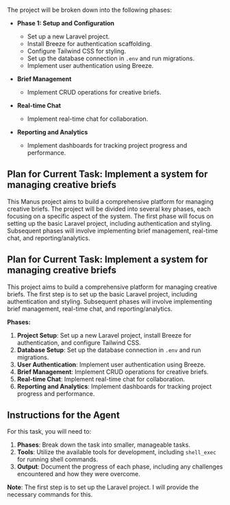 The project will be broken down into the following phases:

*   **Phase 1: Setup and Configuration**
    *   Set up a new Laravel project.
    *   Install Breeze for authentication scaffolding.
    *   Configure Tailwind CSS for styling.
    *   Set up the database connection in `.env` and run migrations.
    *   Implement user authentication using Breeze.

*   **Brief Management**
    *   Implement CRUD operations for creative briefs.

*   **Real-time Chat**
    *   Implement real-time chat for collaboration.

*   **Reporting and Analytics**
    *   Implement dashboards for tracking project progress and performance.


## Plan for Current Task: Implement a system for managing creative briefs

This Manus project aims to build a comprehensive platform for managing creative briefs. The project will be divided into several key phases, each focusing on a specific aspect of the system. The first phase will focus on setting up the basic Laravel project, including authentication and styling. Subsequent phases will involve implementing brief management, real-time chat, and reporting/analytics.


## Plan for Current Task: Implement a system for managing creative briefs

This project aims to build a comprehensive platform for managing creative briefs. The first step is to set up the basic Laravel project, including authentication and styling. Subsequent phases will involve implementing brief management, real-time chat, and reporting/analytics.

**Phases:**

1.  **Project Setup**: Set up a new Laravel project, install Breeze for authentication, and configure Tailwind CSS.
2.  **Database Setup**: Set up the database connection in `.env` and run migrations.
3.  **User Authentication**: Implement user authentication using Breeze.
4.  **Brief Management**: Implement CRUD operations for creative briefs.
5.  **Real-time Chat**: Implement real-time chat for collaboration.
6.  **Reporting and Analytics**: Implement dashboards for tracking project progress and performance.


## Instructions for the Agent

For this task, you will need to:

1.  **Phases**: Break down the task into smaller, manageable tasks.
2.  **Tools**: Utilize the available tools for development, including `shell_exec` for running shell commands.
3.  **Output**: Document the progress of each phase, including any challenges encountered and how they were overcome.


**Note**: The first step is to set up the Laravel project. I will provide the necessary commands for this.




